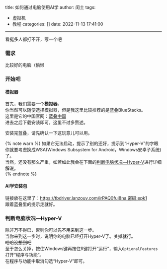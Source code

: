 title: 如何通过电脑使用AI学
author: 闰土
tags:
  - 虚拟机
  - 教程
categories: []
date: 2022-11-13 17:41:00
---
看挺多人都打不开，写一个吧    
<!-- more-->
### 需求
比较好的电脑（偷懒

### 开始吧

#### 模拟器
首先，我们需要一个**模拟器**。    
你当然可以随便选择模拟器，但是我这里比较推荐的是蓝叠BlueStacks。    
这里是它的中国官网：[蓝叠中国](https://www.bluestacks.cn/)    
进去之后下载安装即可，这里不过多赘述。

安装完蓝叠，请先确认一下这玩意儿可以用。    

{% note warn %}
如果它无法启动，提示了别的还好，提示到“Hyper-V”的字眼你就要考虑换成WSA(Windows Subsystem for Android，Windows安卓子系统)了。    
当然，还没有那么严重，如若如此我会在下面的[判断电脑状况—Hyper-V](#提示有关—Hyper-V)进行详细解说。    
{% endnote %}

#### AI学安装包
链接放在这里了：[https://tbdriver.lanzouv.com/irPAQ0fui8na
密码:epk1](https://tbdriver.lanzouv.com/irPAQ0fui8na)    
跟着蓝叠里的提示走就好。    

### 判断电脑状况—Hyper-V
除非万不得已，否则你可以先不用来到这一步。     
当你来到这一步时，说明你的电脑已经打开Hyper-V了。关掉就行。    
~~哈哈没想到吧~~    
至于怎么关掉，按住Windows键再按住R键打开“运行”，输入```OptionalFeatures```打开“程序与功能”。    
在程序与功能中取消勾选“Hyper-V”即可。    

